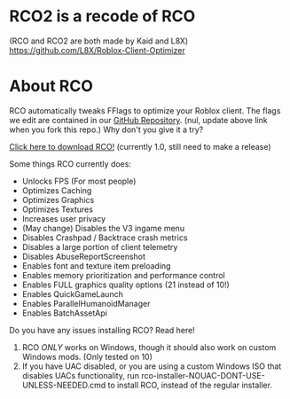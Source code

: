 # RCO2 is a recode of RCO

(RCO and RCO2 are both made by Kaid and L8X)
https://github.com/L8X/Roblox-Client-Optimizer
# About RCO

RCO automatically tweaks FFlags to optimize your Roblox client.
The flags we edit are contained in our [GitHub Repository](https://github.com/Kaiddd/RobloxClientOptimizer2/blob/main/ClientAppSettings.json).
(nul, update above link when you fork this repo.)
Why don't you give it a try?

[Click here to download RCO!](https://github.com/L8X/roblox-client-optimizer/releases/download/v1.2/RCO-Installer.zip)
(currently 1.0, still need to make a release)

Some things RCO currently does:

- Unlocks FPS (For most people)
- Optimizes Caching
- Optimizes Graphics
- Optimizes Textures
- Increases user privacy
- (May change) Disables the V3 ingame menu
- Disables Crashpad / Backtrace crash metrics
- Disables a large portion of client telemetry
- Disables AbuseReportScreenshot
- Enables font and texture item preloading
- Enables memory prioritization and performance control
- Enables FULL graphics quality options (21 instead of 10!)
- Enables QuickGameLaunch
- Enables ParallelHumanoidManager
- Enables BatchAssetApi

Do you have any issues installing RCO? Read here!
1. RCO *ONLY* works on Windows, though it should also work on custom Windows mods. (Only tested on 10)
2. If you have UAC disabled, or you are using a custom Windows ISO that disables UACs functionality, run rco-installer-NOUAC-DONT-USE-UNLESS-NEEDED.cmd to install RCO, instead of the regular installer.
